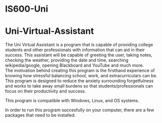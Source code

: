 # IS600-Uni
# Uni-Virtual-Assistant

The Uni Virtual Assistant is a program that is capable of providing college students and other professionals with information that can aid in their success. This assistant will be capable of greeting the user, taking notes, checking the weather, providing the date and time, searching wikipedia/google, opening Blackboard and YouTube and much more.  
The motivation behind creating this program is the firsthand experience of knowing how stressful balancing school, work, and extracurriculars can be. This program is designed to reduce the anxiety surrounding forgetfulness and works to take away small burdens so that students/professionals can focus on their productivity and success. 


 This program is compatible with Windows, Linux, and OS systems. 
 
 In order to run this program succesfully on your computer, there are a few packages that need to be installed.
